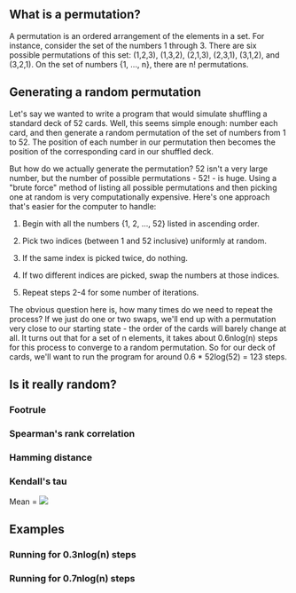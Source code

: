 ## What is a permutation?
A permutation is an ordered arrangement of the elements in a set. For instance, consider the set of the numbers 1 through 3. There are six possible permutations of this set: (1,2,3), (1,3,2), (2,1,3), (2,3,1), (3,1,2), and (3,2,1). On the set of numbers {1, ..., n}, there are n! permutations.

## Generating a random permutation
Let's say we wanted to write a program that would simulate shuffling a standard deck of 52 cards. Well, this seems simple enough: number each card, and then generate a random permutation of the set of numbers from 1 to 52. The position of each number in our permutation then becomes the position of the corresponding card in our shuffled deck. 

But how do we actually generate the permutation? 52 isn't a very large number, but the number of possible permutations - 52! - is huge. Using a "brute force" method of listing all possible permutations and then picking one at random is very computationally expensive. Here's one approach that's easier for the computer to handle:

1) Begin with all the numbers {1, 2, ..., 52} listed in ascending order.

2) Pick two indices (between 1 and 52 inclusive) uniformly at random.

3) If the same index is picked twice, do nothing.

4) If two different indices are picked, swap the numbers at those indices.

5) Repeat steps 2-4 for some number of iterations.

The obvious question here is, how many times do we need to repeat the process? If we just do one or two swaps, we'll end up with a permutation very close to our starting state - the order of the cards will barely change at all. It turns out that for a set of n elements, it takes about 0.6nlog(n) steps for this process to converge to a random permutation. So for our deck of cards, we'll want to run the program for around 0.6 * 52log(52) = 123 steps. 

## Is it really random?
###   Footrule
###   Spearman's rank correlation
###   Hamming distance
###   Kendall's tau
Mean = <img src="https://render.githubusercontent.com/render/math?math=\dfrac{n \choose 2}{2}">

## Examples
###   Running for 0.3nlog(n) steps
###   Running for 0.7nlog(n) steps

